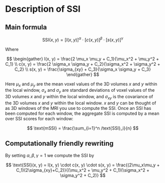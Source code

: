 # Description of SSI

## Main formula

$$
\text{SSI}(x, y) = [l(x, y)]^\alpha \cdot [c(x, y)]^\beta \cdot [s(x, y)]^\gamma
$$

Where

$$
\begin{gather}
l(x, y) = \frac{2 \mu_x \mu_y + C_1}{\mu_x^2 + \mu_y^2 + C_1} \\
c(x, y) = \frac{2 \sigma_x \sigma_y + C_2}{\sigma_x^2 + \sigma_y^2 + C_2} \\
s(x, y) = \frac{\sigma_{xy} + C_3}{\sigma_x \sigma_y + C_3}
\end{gather}
$$

Here $\mu_x$ and $\mu_y$ are the mean voxel values of the 3D volumes $x$ and
$y$ within the local window, $\sigma_x$ and $\sigma_y$ are standard deviations
of voxel values of the 3D volumes $x$ and $y$ within the local window, and
$\sigma_{xy}$ is the covariance of the 3D volumes $x$ and $y$ within the local
window. $x$ and $y$ can be thought of as 3D windows of the MRI you use to
compute the SSI. Once an SSI has been computed for each window, the aggregate
SSI is computed by a mean over SSI scores for each window:

$$
\text{mSSI} = \frac{\sum_{i=1}^n /text{SSI}_i}{n}
$$

## Computationally friendly rewriting

By setting $\alpha,\beta,\gamma=1$ we compute the SSI by

$$
\text{SSI}(x, y)
= l(x, y) \cdot c(x, y) \cdot s(x, y)
= \frac{(2\mu_x\mu_y + C_1)(2\sigma_{xy}+C_2)}{(\mu_x^2 + \mu_y^2 + C_1)(\sigma_x^2 + \sigma_y^2 + C_2)}
$$
